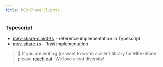 ```yaml
---
title: MEV-Share Clients
---
```


### Typescript

* [mev-share-client-ts](https://github.com/flashbots/mev-share-client-ts) - reference implementation in Typescript
* [mev-share-rs](https://github.com/paradigmxyz/mev-share-rs) - Rust implementation

> :eyes: If you are writing (or want to write) a client library for MEV-Share, please [reach out](https://twitter.com/zeroXbrock). We love client diversity!
